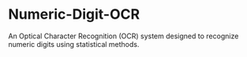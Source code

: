 # Numeric-Digit-OCR
An Optical Character Recognition (OCR) system designed to recognize numeric digits using statistical methods.
